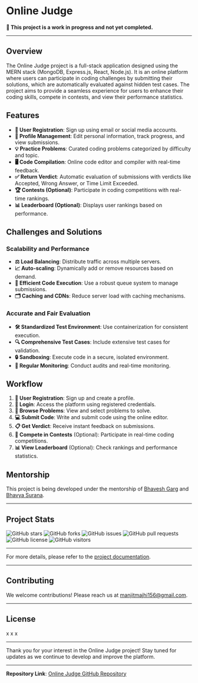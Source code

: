 # Online Judge

**🚧 This project is a work in progress and not yet completed.**

---

## Overview

The Online Judge project is a full-stack application designed using the MERN stack (MongoDB, Express.js, React, Node.js). It is an online platform where users can participate in coding challenges by submitting their solutions, which are automatically evaluated against hidden test cases. The project aims to provide a seamless experience for users to enhance their coding skills, compete in contests, and view their performance statistics.

## Features

- **👤 User Registration**: Sign up using email or social media accounts.
- **🔧 Profile Management**: Edit personal information, track progress, and view submissions.
- **💡 Practice Problems**: Curated coding problems categorized by difficulty and topic.
- **🖥️ Code Compilation**: Online code editor and compiler with real-time feedback.
- **✅ Return Verdict**: Automatic evaluation of submissions with verdicts like Accepted, Wrong Answer, or Time Limit Exceeded.
- **🏆 Contests (Optional)**: Participate in coding competitions with real-time rankings.
- **📊 Leaderboard (Optional)**: Displays user rankings based on performance.

## Challenges and Solutions

### Scalability and Performance

- **⚖️ Load Balancing**: Distribute traffic across multiple servers.
- **📈 Auto-scaling**: Dynamically add or remove resources based on demand.
- **🚀 Efficient Code Execution**: Use a robust queue system to manage submissions.
- **🗂️ Caching and CDNs**: Reduce server load with caching mechanisms.

### Accurate and Fair Evaluation

- **🛠️ Standardized Test Environment**: Use containerization for consistent execution.
- **🔍 Comprehensive Test Cases**: Include extensive test cases for validation.
- **🔒 Sandboxing**: Execute code in a secure, isolated environment.
- **📅 Regular Monitoring**: Conduct audits and real-time monitoring.

## Workflow

1. **👤 User Registration**: Sign up and create a profile.
2. **🔑 Login**: Access the platform using registered credentials.
3. **📝 Browse Problems**: View and select problems to solve.
4. **💻 Submit Code**: Write and submit code using the online editor.
5. **📋 Get Verdict**: Receive instant feedback on submissions.
6. **🏅 Compete in Contests** (Optional): Participate in real-time coding competitions.
7. **📊 View Leaderboard** (Optional): Check rankings and performance statistics.

## Mentorship

This project is being developed under the mentorship of [Bhavesh Garg](https://www.linkedin.com/in/bhavesh1129/) and [Bhavya Surana](https://www.linkedin.com/in/bhavya-surana/).

---

## Project Stats

![GitHub stars](https://img.shields.io/github/stars/manjit-hub/online-judge) 
![GitHub forks](https://img.shields.io/github/forks/manjit-hub/online-judge)
![GitHub issues](https://img.shields.io/github/issues/manjit-hub/online-judge)
![GitHub pull requests](https://img.shields.io/github/issues-pr/manjit-hub/online-judge)
![GitHub license](https://img.shields.io/github/license/manjit-hub/online-judge)
![GitHub visitors](https://visitor-badge.glitch.me/badge?page_id=manjit-hub.online-judge)

---

For more details, please refer to the [project documentation](https://shorturl.at/qpMrm).

---

## Contributing

We welcome contributions! Please reach us at [manjitmajhi156@gmail.com](mailto:manjitmajhi156@gmail.com).

---

## License

x x x

---

Thank you for your interest in the Online Judge project! Stay tuned for updates as we continue to develop and improve the platform.

---

**Repository Link**: [Online Judge GitHub Repository](https://github.com/manjit-hub/Online-Judge.git)
